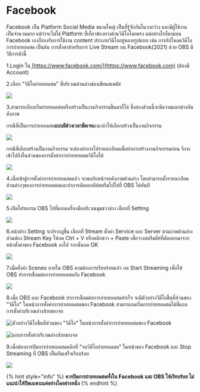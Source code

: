 # Facebook

Facebook เป็น Platform Social Media ขนาดใหญ่ เป็นที่รู้จักกันในวงกว้าง และมีผู้ใช้งานเป็นจำนวนมาก แม้ว่าจะไม่ใช่ Platform ที่เกี่ยวข้องทางด้านวิดีโอโดยตรง แต่อย่างไรก็ตามบน Facebook เองก็รองรับการใช้งาน content ประเภทวิดีโออยู่หลายรูปแบบ เช่น การอัปโหลดวิดีโอ การถ่ายทอดสด เป็นต้น การตั้งค่าสำหรับการ Live Stream บน Facebook(2021) ด้วย OBS มีวิธีการดังนี้

1.Login ใน[ ](https://www.facebook.com)[https://www.facebook.com/](https://www.facebook.com) (ต้องมี Account)

2.เลือก "วิดีโอถ่ายทอดสด" ที่บริเวณด้านล่างช่องเขียนสเตตัส

![](<../.gitbook/assets/image (204).png>)

3.สามารถเลือกเริ่มถ่ายทอดสดหรือสร้างเป็นงานกิจกรรมขึ้นมาก็ได้ ซึ่งสองส่วนนี้จะมีความแตกต่างกันดังภาพ

กรณีที่เป็นการถ่ายทอดสด**แบบมีช่วงเวลาชัดเจน**แนะนำให้เลือกสร้างเป็นงานกิจกรรม

![](<../.gitbook/assets/image (199).png>)

กรณีที่เลือกสร้างเป็นงานกิจกรรม จะต้องทำการใส่รายละเอียดเพื่อทำการสร้างงานกิจกรรมก่อน จึงจะเข้าไปถึงในส่วนของการตั้งค่าการถ่ายทอดสดวิดีโอได้

![](<../.gitbook/assets/image (198).png>)

4.เมื่อเข้าสู่การตั้งค่าการถ่ายทอดสดแล้ว จะพบกับหน้าจอดังภาพด้านล่าง โดยสามารถตั้งรายละเอียดส่วนต่างๆของการถ่ายทอดสดและทำการคัดลอกคีย์สตรีมไปใส่ที่ OBS ได้ทันที

![](<../.gitbook/assets/image (203).png>)

5.เปิดโปรแกรม OBS ไปที่แถบเครื่องมือบริเวณมุมขวาล่าง เลือกที่ Setting

![](<../.gitbook/assets/image (200).png>)

6.หน้าต่าง Setting จะปรากฏขึ้น เลือกที่ Stream ตั้งค่า Service และ Server ตามภาพด้านล่าง ส่วนช่อง Stream Key ให้กด Ctrl + V หรือคลิกขวา + Paste เพื่อวางสตรีมคีย์ที่คัดลอกมาจากหน้าตั้งค่าของ Facebook ลงไป จากนั้นกด OK

![](<../.gitbook/assets/image (197).png>)

7.เมื่อตั้งค่า Scenes ภายใน OBS ตามต้องการเรียบร้อยแล้ว กด Start Streaming เพื่อให้ OBS ทำการเชื่อมต่อการถ่ายทอดสดกับ Facebook

![](<../.gitbook/assets/image (195).png>)

8.เมื่อ OBS และ Facebook ทำการเชื่อมต่อการถ่ายทอดสดสำเร็จ จะมีตัวอย่างวิดีโอขึ้นที่ส่วนของ "วิดีโอ" ในหน้าการตั้งค่าการถ่ายทอดสดของ Facebook สามารถกดเริ่มการถ่ายทอดสดได้ที่แถบการตั้งค่าบริเวณล่างซ้ายของจอ

![ตัวอย่างวิดีโอขึ้นที่ส่วนของ "วิดีโอ" ในหน้าการตั้งค่าการถ่ายทอดสดของ Facebook](<../.gitbook/assets/image (205).png>)

![แถบการตั้งค่าบริเวณล่างซ้ายของจอ](<../.gitbook/assets/image (202).png>)

9.เมื่อต้องการปิดการถ่ายทอดสดคลิกที่ "จบวิดีโอถ่ายทอดสด" ในหน้าของ Facebook และ Stop Streaming ที่ OBS เป็นอันเสร็จเรียบร้อย

![](<../.gitbook/assets/image (201).png>)

{% hint style="info" %}
**ควรปิดการถ่ายทอดสดทั้งใน Facebook และ OBS ให้เรียบร้อย ไม่แนะนำให้ปิดเฉพาะแค่อย่างใดอย่างหนึ่ง**
{% endhint %}
